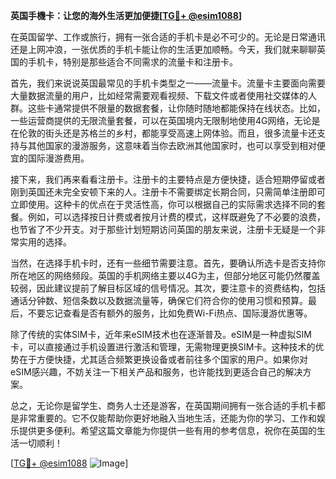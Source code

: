 **英国手機卡：让您的海外生活更加便捷[[TG💪+ @esim1088](https://t.me/s/esim1088)]**

在英国留学、工作或旅行，拥有一张合适的手机卡是必不可少的。无论是日常通讯还是上网冲浪，一张优质的手机卡能让你的生活更加顺畅。今天，我们就来聊聊英国的手机卡，特别是那些适合不同需求的流量卡和注册卡。

首先，我们来说说英国最常见的手机卡类型之一——流量卡。流量卡主要面向需要大量数据流量的用户，比如经常需要观看视频、下载文件或者使用社交媒体的人群。这些卡通常提供不限量的数据套餐，让你随时随地都能保持在线状态。比如，一些运营商提供的无限流量套餐，可以在英国境内无限制地使用4G网络，无论是在伦敦的街头还是苏格兰的乡村，都能享受高速上网体验。而且，很多流量卡还支持与其他国家的漫游服务，这意味着当你去欧洲其他国家时，也可以享受到相对便宜的国际漫游费用。

接下来，我们再来看看注册卡。注册卡的主要特点是方便快捷，适合短期停留或者刚到英国还未完全安顿下来的人。注册卡不需要绑定长期合同，只需简单注册即可立即使用。这种卡的优点在于灵活性高，你可以根据自己的实际需求选择不同的套餐。例如，可以选择按日计费或者按月计费的模式，这样既避免了不必要的浪费，也节省了不少开支。对于那些计划短期访问英国的朋友来说，注册卡无疑是一个非常实用的选择。

当然，在选择手机卡时，还有一些细节需要注意。首先，要确认所选卡是否支持你所在地区的网络频段。英国的手机网络主要以4G为主，但部分地区可能仍然覆盖较弱，因此建议提前了解目标区域的信号情况。其次，要注意卡的资费结构，包括通话分钟数、短信条数以及数据流量等，确保它们符合你的使用习惯和预算。最后，不要忘记查看是否有额外的服务，比如免费Wi-Fi热点、国际漫游优惠等。

除了传统的实体SIM卡，近年来eSIM技术也在逐渐普及。eSIM是一种虚拟SIM卡，可以直接通过手机设置进行激活和管理，无需物理更换SIM卡。这种技术的优势在于方便快捷，尤其适合频繁更换设备或者前往多个国家的用户。如果你对eSIM感兴趣，不妨关注一下相关产品和服务，也许能找到更适合自己的解决方案。

总之，无论你是留学生、商务人士还是游客，在英国期间拥有一张合适的手机卡都是非常重要的。它不仅能帮助你更好地融入当地生活，还能为你的学习、工作和娱乐提供更多便利。希望这篇文章能为你提供一些有用的参考信息，祝你在英国的生活一切顺利！

[[TG💪+ @esim1088](https://t.me/s/esim1088) ![Image](https://i.postimg.cc/4NQfJmqS/Snipaste-2025-05-13-00-14-12.png)]